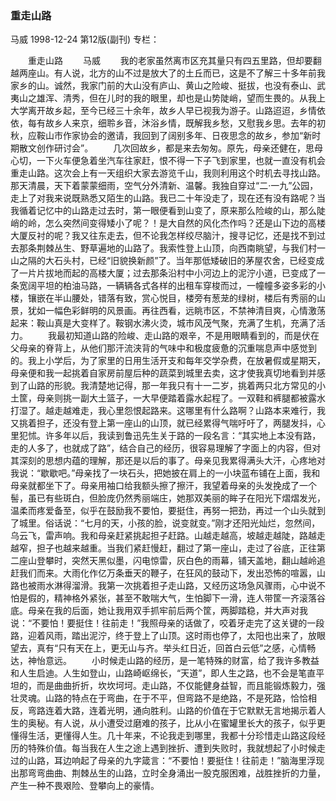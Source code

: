 ### 重走山路
马威
1998-12-24
第12版(副刊)
专栏：

　　重走山路
　　马威
　　我的老家虽然离市区充其量只有四五里路，但却要翻越两座山。有人说，北方的山不过是放大了的土丘而已，这是不了解三十多年前我家乡的山。诚然，我家门前的大山没有庐山、黄山之险峻、挺拔，也没有泰山、武夷山之雄浑、清秀，但在儿时的我的眼里，却也是山势陡峭，望而生畏的。从我上大学离开故乡起，至今已经三十余年，故乡人早已视我为游子。山路迢迢，乡情依依，每有故乡人来京，细聆乡音，沐浴乡情，既解我乡愁，又慰我乡思。去年的初秋，应鞍山市作家协会的邀请，我回到了阔别多年、日夜思念的故乡，参加“新时期散文创作研讨会”。
　　几次回故乡，都是来去匆匆。原先，母亲还健在，思母心切，一下火车便急着坐汽车往家赶，恨不得一下子飞到家里，也就一直没有机会重走山路。这次会上有一天组织大家去游览千山，我则利用这个时机去寻找山路。那天清晨，天下着蒙蒙细雨，空气分外清新、温馨。我独自穿过“二·一九”公园，走上了对我来说既熟悉又陌生的山路。我已二十年没走了，现在还有没有路呢？当我循着记忆中的山路走过去时，第一眼便看到山变了，原来那么险峻的山，那么陡峭的岭，怎么突然间变得矮小了呢？！是大自然的风化杰作吗？还是山下边的高楼大厦反衬的呢？我又往东走去，但不论我怎样绞尽脑汁，搜寻记忆，还是找不到过去那条荆棘丛生、野草遍地的山路了。我索性登上山顶，向西南眺望，与我们村一山之隔的大石头村，已经“旧貌换新颜”了。当年那低矮破旧的茅屋农舍，已经变成了一片片拔地而起的高楼大厦；过去那条沿村中小河边上的泥泞小道，已变成了一条宽阔平坦的柏油马路，一辆辆各式各样的出租车穿梭而过，一幢幢多姿多彩的小楼，镶嵌在半山腰处，错落有致，赏心悦目，楼旁有葱茏的绿树，楼后有秀丽的山景，犹如一幅色彩鲜明的风景画。再往西看，远眺市区，不禁神清目爽，心情激荡起来：鞍山真是大变样了。鞍钢水沸火烫，城市风茂气聚，充满了生机，充满了活力。
　　我最初知道山路的险峻、走山路的艰辛，不是用眼睛看到的，而是伏在父母亲的脊背上，从他们那汗流浃背的气味中和极度疲惫的沉重喘息声中感觉到的。我上小学后，为了家里的日用生活开支和每年交学杂费，在放暑假或星期天，母亲便和我一起挑着自家房前屋后种的蔬菜到城里去卖，这才使我真切地看到并感到了山路的形貌。我清楚地记得，那一年我只有十一二岁，挑着两只北方常见的小土筐，母亲则挑一副大土篮子，一大早便踏着露水起程了。一双鞋和裤腿都被露水打湿了。越走越难走，我心里怨恨起路来。这哪里有什么路啊？山路本来难行，我又挑着担子，还没有登上第一座山的山顶，就已经累得气喘吁吁了，两腿发抖，心里犯怵。许多年以后，我读到鲁迅先生关于路的一段名言：“其实地上本没有路，走的人多了，也就成了路”，结合自己的经历，很容易理解了字面上的内容，但对其深刻的思想内蕴的理解，那还是以后的事了。母亲见我累得满头大汗，心疼地对我说：“歇歇吧。”母亲找了一块石头，把她披在肩上的一小块蓝布铺在上面，我和母亲就都坐下了。母亲用袖口给我额头擦了擦汗，我望着母亲的头发挽成了一个髻，虽已有些斑白，但脸庞仍然秀丽端庄，她那双美丽的眸子在阳光下熠熠发光，温柔而疼爱备至，似乎在鼓励我不要怕，要挺住，再努一把劲，再过一个山头就到了城里。俗话说：“七月的天，小孩的脸，说变就变。”刚才还阳光灿烂，忽然间，乌云飞，雷声响。我和母亲赶紧挑起担子赶路。山越走越高，坡越走越陡，路越走越窄，担子也越来越重。当我们紧赶慢赶，翻过了第一座山，走过了谷底，正往第二座山登攀时，突然天黑似墨，闪电惊雷，灰白色的雨幕，铺天盖地，翻山越岭追赶我们而来。大雨化作亿万条垂天的鞭子，在狂风的鼓动下，发出恐怖的喧嚣，山路也被雨水淋得溜滑。我第一次挑着担子走山路，又经历这场急风骤雨，心中说不怕是假的，精神格外紧张，甚至不敢喘大气，生怕脚下一滑，连人带筐一齐滚落谷底。母亲在我的后面，她让我用双手抓牢前后两个筐，两脚踏稳，并大声对我说：“不要怕！要挺住！往前走！”我照母亲的话做了，咬着牙走完了这关键的一段路，迎着风雨，踏出泥泞，终于登上了山顶。这时雨也停了，太阳也出来了，放眼望去，真有“只有天在上，更无山与齐。举头红日近，回首白云低”之感，心情畅达，神怡意远。
　　小时候走山路的经历，是一笔特殊的财富，给了我许多教益和人生启迪。人生如登山，山路崎岖绵长，“天道”，即人生之路，也不会是笔直平坦的，而是曲曲折折，坎坎坷坷。走山路，不仅能健身益智，而且能锻炼毅力，强壮灵魂。山路的特点在于弯曲，在于不平，但弯路不是绝路，不是死路，恰恰相反，弯路连着大路，连着光明，通向胜利。山路的价值在于它默默无言地揭示着人生的奥秘。有人说，从小遭受过磨难的孩子，比从小在蜜罐里长大的孩子，似乎更懂得生活，更懂得人生。几十年来，不论我走到哪里，我都十分珍惜走山路这段经历的特殊价值。每当我在人生之途上遇到挫折、遭到失败时，我就想起了小时候走过的山路，耳边响起了母亲的九字箴言：“不要怕！要挺住！往前走！”脑海里浮现出那弯弯曲曲、荆棘丛生的山路，立时全身涌出一股克服困难，战胜挫折的力量，产生一种不畏艰险、登攀向上的豪情。
